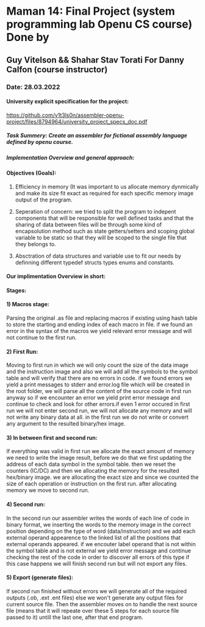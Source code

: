 
# Maman 14: Final Project (system programming lab Openu CS course) Done by 
## Guy Vitelson && Shahar Stav Torati For Danny Calfon (course instructor)
### Date: 28.03.2022
#### University explicit specification for the project:
https://github.com/v1t3ls0n/assembler-openu-project/files/8794964/university_project_specs_doc.pdf


##### Task Summery: Create an assembler for fictional assembly language defined by openu course.
##### Implementation Overview and general approach:

#### Objectives (Goals): ### 
1) Efficiency in memory (It was important to us allocate memory dynmically and make its size fit exact as required for each specific memory image output of the program.

2) Seperation of concern: we tried to split the program to indepent components that will be responsible for well defined tasks and that the sharing of data between files will be through some kind of encapsolution method such as state getters/setters and scoping global variable to be static so that they will be scoped to the single file that they belongs to.

3) Absctration of data structures and variable use to fit our needs by definning different typedef structs types enums and constants.

#### Our implimentation Overview in short: 
#### Stages:

#### 1) Macros stage:
Parsing the original .as file and replacing macros if existing using hash table to store the starting and ending 
index of each macro in file. if we found an error in the syntax of the macros we yield relevant error message
and will not continue to the first run.

#### 2) First Run:
Moving to first run in which we will only count the size of the data image and the instruction image and also
we will add all the symbols to the symbol table and will verify that there are no errors in code. if we found errors we
yield a print messages to stderr and error.log file which will be created in the root folder, we will parse all the content of the source code in first run anyway so if we encounter an error we yield print error message and continue to check and look for other errors.if even 1 error occured in first run we will not enter second run, we will not allocate any memory and will not write any binary data at all. in the first run we do not write or convert any argument to the resulted binary/hex image.
 
#### 3) In between first and second run:
If everything was valid in first run we allocate the exact amount of memory we need to write the image result, before
we do that we first updating the address of each data symbol in the symbol table. then we reset the counters (IC/DC) and 
then we allocating the memory for the resulted hex/binary image. we are allocating the exact size and since we counted the size of each operation or instruction on the first run. after allocating memory we move to second run.

#### 4) Second run:
In the second run our assembler writes the words of each line of code in binary format, we inserting the words to
the memory image in the correct position depending on the type of word (data/instruction) and we add each external
operand appearence to the linked list of all the positions that external operands appeared. if we encouter label
operand that is not within the symbol table and is not external we yield error message and continue checking the
rest of the code in order to discover all errors of this type if this case happens we will finish second run but
will not export any files.


 #### 5) Export (generate files):
 If second run finished without errors we will generate all of the required outputs (.ob, .ext .ent files) else we won't generate any output files for current source file. Then the assembler moves on to handle the next source file (means that it will repeate over these 5 steps for each source file passed to it) untill the last one, after that end program.
